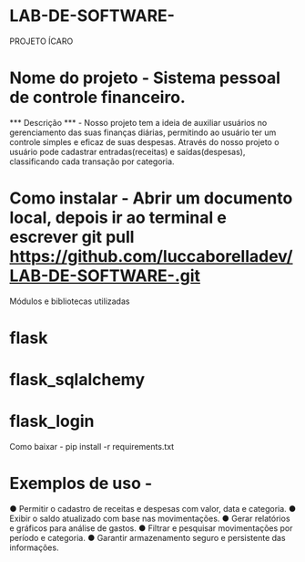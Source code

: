 # LAB-DE-SOFTWARE-
PROJETO ÍCARO

# Nome do projeto - Sistema pessoal de controle financeiro. 
*** Descrição *** - Nosso projeto tem a ideia de auxiliar usuários no gerenciamento das suas finanças diárias, permitindo ao usuário ter um controle simples e eficaz de suas despesas. Através do nosso projeto o usuário pode cadastrar entradas(receitas) e saídas(despesas), classificando cada transação por categoria.

# Como instalar - Abrir um documento local, depois ir ao terminal e escrever git pull https://github.com/luccaborelladev/LAB-DE-SOFTWARE-.git

Módulos e bibliotecas utilizadas 

# flask  
# flask_sqlalchemy 
# flask_login

Como baixar - pip install -r requirements.txt

# Exemplos de uso -

●	Permitir o cadastro de receitas e despesas com valor, data e categoria.
●	Exibir o saldo atualizado com base nas movimentações.
●	Gerar relatórios e gráficos para análise de gastos.
●	Filtrar e pesquisar movimentações por período e categoria.
●	Garantir armazenamento seguro e persistente das informações.


